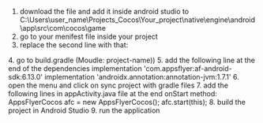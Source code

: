 
1. download the file and add it inside android studio to C:\Users\user_name\Projects_Cocos\Your_project\native\engine\android\app\src\com\cocos\game
2. go to your menifest file inside your project
3. replace the second line with that:
<manifest xmlns:android="http://schemas.android.com/apk/res/android" android:installLocation="auto" xmlns:tools="http://schemas.android.com/tools" package="your.package.name">
4. go to build.gradle (Moudle: project-name))
5. add the following line at the end of the dependencies 
implementation 'com.appsflyer:af-android-sdk:6.13.0'
implementation 'androidx.annotation:annotation-jvm:1.7.1'
6. open the menu and click on sync project with gradle files
7. add the following lines in appActivity.java file at the end onStart method:
AppsFlyerCocos afc = new AppsFlyerCocos();
afc.start(this);
8. build the project in Android Studio
9. run the application
